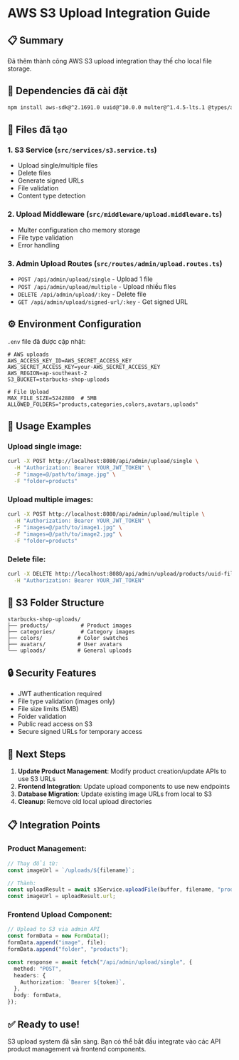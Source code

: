 # AWS S3 Upload Integration Guide

## 📋 Summary

Đã thêm thành công AWS S3 upload integration thay thế cho local file storage.

## 🔧 Dependencies đã cài đặt

```bash
npm install aws-sdk@^2.1691.0 uuid@^10.0.0 multer@^1.4.5-lts.1 @types/aws-sdk@^2.7.0 @types/uuid@^10.0.0 @types/multer@^1.4.12
```

## 📁 Files đã tạo

### 1. S3 Service (`src/services/s3.service.ts`)

- Upload single/multiple files
- Delete files
- Generate signed URLs
- File validation
- Content type detection

### 2. Upload Middleware (`src/middleware/upload.middleware.ts`)

- Multer configuration cho memory storage
- File type validation
- Error handling

### 3. Admin Upload Routes (`src/routes/admin/upload.routes.ts`)

- `POST /api/admin/upload/single` - Upload 1 file
- `POST /api/admin/upload/multiple` - Upload nhiều files
- `DELETE /api/admin/upload/:key` - Delete file
- `GET /api/admin/upload/signed-url/:key` - Get signed URL

## ⚙️ Environment Configuration

`.env` file đã được cập nhật:

```env
# AWS uploads
AWS_ACCESS_KEY_ID=AWS_SECRET_ACCESS_KEY
AWS_SECRET_ACCESS_KEY=your-AWS_SECRET_ACCESS_KEY
AWS_REGION=ap-southeast-2
S3_BUCKET=starbucks-shop-uploads

# File Upload
MAX_FILE_SIZE=5242880  # 5MB
ALLOWED_FOLDERS="products,categories,colors,avatars,uploads"
```

## 🚀 Usage Examples

### Upload single image:

```bash
curl -X POST http://localhost:8080/api/admin/upload/single \
  -H "Authorization: Bearer YOUR_JWT_TOKEN" \
  -F "image=@/path/to/image.jpg" \
  -F "folder=products"
```

### Upload multiple images:

```bash
curl -X POST http://localhost:8080/api/admin/upload/multiple \
  -H "Authorization: Bearer YOUR_JWT_TOKEN" \
  -F "images=@/path/to/image1.jpg" \
  -F "images=@/path/to/image2.jpg" \
  -F "folder=products"
```

### Delete file:

```bash
curl -X DELETE http://localhost:8080/api/admin/upload/products/uuid-filename.jpg \
  -H "Authorization: Bearer YOUR_JWT_TOKEN"
```

## 📂 S3 Folder Structure

```
starbucks-shop-uploads/
├── products/          # Product images
├── categories/        # Category images
├── colors/           # Color swatches
├── avatars/          # User avatars
└── uploads/          # General uploads
```

## 🔒 Security Features

- JWT authentication required
- File type validation (images only)
- File size limits (5MB)
- Folder validation
- Public read access on S3
- Secure signed URLs for temporary access

## 🎯 Next Steps

1. **Update Product Management**: Modify product creation/update APIs to use S3 URLs
2. **Frontend Integration**: Update upload components to use new endpoints
3. **Database Migration**: Update existing image URLs from local to S3
4. **Cleanup**: Remove old local upload directories

## 📋 Integration Points

### Product Management:

```typescript
// Thay đổi từ:
const imageUrl = `/uploads/${filename}`;

// Thành:
const uploadResult = await s3Service.uploadFile(buffer, filename, "products");
const imageUrl = uploadResult.url;
```

### Frontend Upload Component:

```typescript
// Upload to S3 via admin API
const formData = new FormData();
formData.append("image", file);
formData.append("folder", "products");

const response = await fetch("/api/admin/upload/single", {
  method: "POST",
  headers: {
    Authorization: `Bearer ${token}`,
  },
  body: formData,
});
```

## ✅ Ready to use!

S3 upload system đã sẵn sàng. Bạn có thể bắt đầu integrate vào các API product management và frontend components.

